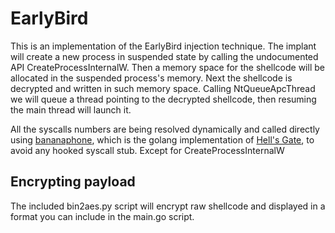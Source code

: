 # EarlyBird
This is an implementation of the EarlyBird injection technique. The implant will create a new process in suspended state by calling the undocumented API CreateProcessInternalW. Then a memory space for the shellcode will be allocated in the suspended process's memory. Next the shellcode is decrypted and written in such memory space. Calling NtQueueApcThread we will queue a thread pointing to the decrypted shellcode, then resuming the main thread will launch it.

All the syscalls numbers are being resolved dynamically and called directly using [bananaphone](https://github.com/C-Sto/BananaPhone), which is the golang implementation of [Hell's Gate](https://github.com/am0nsec/HellsGate), to avoid any hooked syscall stub. Except for CreateProcessInternalW

## Encrypting payload
The included bin2aes.py script will encrypt raw shellcode and displayed in a format you can include in the main.go script.
